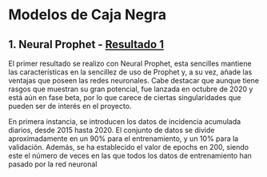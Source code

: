 # Modelos de Caja Negra 

## 1. Neural Prophet - [Resultado 1](https://github.com/JJ-team-2021/Modelos-de-Caja-Negra/tree/main/Resultado_1) 
El primer resultado se realizo con Neural Prophet, esta sencilles mantiene las características en la sencillez de 
uso de Prophet y, a su vez, añade las ventajas que poseen las redes neuronales. Cabe destacar que aunque tiene rasgos que
muestran su gran potencial, fue lanzada en octubre de 2020 y está aún en fase beta, por lo que carece de ciertas singularidades
que pueden ser de interés en el proyecto. 

En primera instancia, se introducen los datos de incidencia acumulada diarios, desde 2015 hasta 2020. El conjunto de datos se divide
aproximadamente en un 90% para el entrenamiento, y un 10% para la validación. Además, se ha establecido el valor de epochs en 200, siendo
este el número de veces en las que todos los datos de entrenamiento han pasado por la red neuronal 
